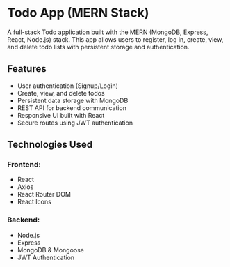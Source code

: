 <h1>Todo App (MERN Stack)</h1>

<p>A full-stack Todo application built with the MERN (MongoDB, Express, React, Node.js) stack. This app allows users to register, log in, create, view, and delete todo lists with persistent storage and authentication.</p>

<h2>Features</h2>
<ul>
  <li>User authentication (Signup/Login)</li>
  <li>Create, view, and delete todos</li>
  <li>Persistent data storage with MongoDB</li>
  <li>REST API for backend communication</li>
  <li>Responsive UI built with React</li>
  <li>Secure routes using JWT authentication</li>
</ul>

<h2>Technologies Used</h2>

<h3>Frontend:</h3>
<ul>
  <li>React</li>
  <li>Axios</li>
  <li>React Router DOM</li>
  <li>React Icons</li>
</ul>

<h3>Backend:</h3>
<ul>
  <li>Node.js</li>
  <li>Express</li>
  <li>MongoDB & Mongoose</li>
  <li>JWT Authentication</li>
</ul>
